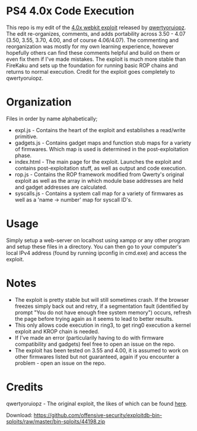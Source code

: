 PS4 4.0x Code Execution
==============
This repo is my edit of the [4.0x webkit exploit](http://rce.party/ps4/) released by [qwertyoruiopz](https://twitter.com/qwertyoruiopz). The edit re-organizes, comments, and adds portability across 3.50 - 4.07 (3.50, 3.55, 3.70, 4.00, and of course 4.06/4.07). The commenting and reorganization was mostly for my own learning experience, however hopefully others can find these comments helpful and build on them or even fix them if I've made mistakes. The exploit is much more stable than FireKaku and sets up the foundation for running basic ROP chains and returns to normal execution. Credit for the exploit goes completely to qwertyoruiopz.

Organization
==============
Files in order by name alphabetically;
* expl.js - Contains the heart of the exploit and establishes a read/write primitive.
* gadgets.js - Contains gadget maps and function stub maps for a variety of firmwares. Which map is used is determined in the post-exploitation phase.
* index.html - The main page for the exploit. Launches the exploit and contains post-exploitation stuff, as well as output and code execution.
* rop.js - Contains the ROP framework modified from Qwerty's original exploit as well as the array in which module base addresses are held and gadget addresses are calculated.
* syscalls.js - Contains a system call map for a variety of firmwares as well as a 'name -> number' map for syscall ID's.

Usage
==============
Simply setup a web-server on localhost using xampp or any other program and setup these files in a directory. You can then go to your computer's local IPv4 address (found by running ipconfig in cmd.exe) and access the exploit.

Notes
==============
* The exploit is pretty stable but will still sometimes crash. If the browser freezes simply back out and retry, if a segmentation fault (identified by prompt "You do not have enough free system memory") occurs, refresh the page before trying again as it seems to lead to better results.
* This only allows code execution in ring3, to get ring0 execution a kernel exploit and KROP chain is needed.
* If I've made an error (particularily having to do with firmware compatibility and gadgets) feel free to open an issue on the repo.
* The exploit has been tested on 3.55 and 4.00, it is assumed to work on other firmwares listed but not guaranteed, again if you encounter a problem - open an issue on the repo.

Credits
==============
qwertyoruiopz - The original exploit, the likes of which can be found [here](http://rce.party/ps4/).

Download: https://github.com/offensive-security/exploitdb-bin-sploits/raw/master/bin-sploits/44198.zip